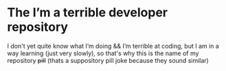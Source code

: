 # The I’m a terrible developer repository
I don't yet quite know what I’m doing && I’m terrible at coding, but I am in a way learning (just very slowly), so that's why this is the name of my repository ~~pill~~ (thats a suppository pill joke because they sound similar)
